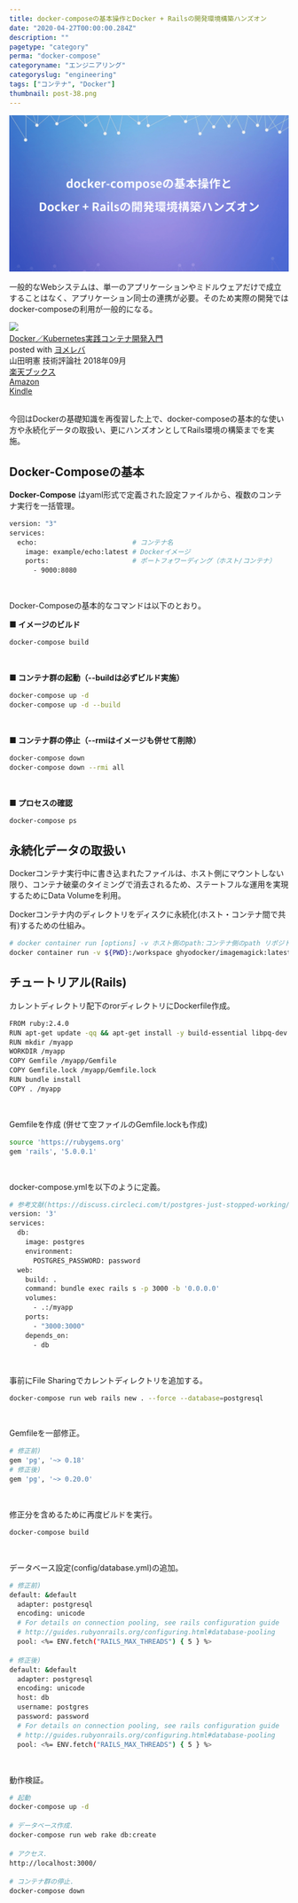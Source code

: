 ```yaml
---
title: docker-composeの基本操作とDocker + Railsの開発環境構築ハンズオン
date: "2020-04-27T00:00:00.284Z"
description: ""
pagetype: "category"
perma: "docker-compose"
categoryname: "エンジニアリング"
categoryslug: "engineering"
tags: ["コンテナ", "Docker"]
thumbnail: post-38.png
---
```


![](./post-38.png)

一般的なWebシステムは、単一のアプリケーションやミドルウェアだけで成立することはなく、アプリケーション同士の連携が必要。そのため実際の開発ではdocker-composeの利用が一般的になる。

<div class="cstmreba"><div class="booklink-box"><div class="booklink-image"><a href="https://hb.afl.rakuten.co.jp/hgc/146fe51c.1fd043a3.146fe51d.605dc196/yomereba_main_20200425225631776?pc=http%3A%2F%2Fbooks.rakuten.co.jp%2Frb%2F15570632%2F%3Fscid%3Daf_ich_link_urltxt%26m%3Dhttp%3A%2F%2Fm.rakuten.co.jp%2Fev%2Fbook%2F" target="_blank" ><img src="https://thumbnail.image.rakuten.co.jp/@0_mall/book/cabinet/0339/9784297100339.jpg?_ex=160x160" style="border: none;" /></a></div><div class="booklink-info"><div class="booklink-name"><a href="https://hb.afl.rakuten.co.jp/hgc/146fe51c.1fd043a3.146fe51d.605dc196/yomereba_main_20200425225631776?pc=http%3A%2F%2Fbooks.rakuten.co.jp%2Frb%2F15570632%2F%3Fscid%3Daf_ich_link_urltxt%26m%3Dhttp%3A%2F%2Fm.rakuten.co.jp%2Fev%2Fbook%2F" target="_blank" >Docker／Kubernetes実践コンテナ開発入門</a><div class="booklink-powered-date">posted with <a href="https://yomereba.com" rel="nofollow" target="_blank">ヨメレバ</a></div></div><div class="booklink-detail">山田明憲 技術評論社 2018年09月    </div><div class="booklink-link2"><div class="shoplinkrakuten"><a href="https://hb.afl.rakuten.co.jp/hgc/146fe51c.1fd043a3.146fe51d.605dc196/yomereba_main_20200425225631776?pc=http%3A%2F%2Fbooks.rakuten.co.jp%2Frb%2F15570632%2F%3Fscid%3Daf_ich_link_urltxt%26m%3Dhttp%3A%2F%2Fm.rakuten.co.jp%2Fev%2Fbook%2F" target="_blank" >楽天ブックス</a></div><div class="shoplinkamazon"><a href="https://www.amazon.co.jp/exec/obidos/asin/4297100339/kanon123-22/" target="_blank" >Amazon</a></div><div class="shoplinkkindle"><a href="https://www.amazon.co.jp/gp/search?keywords=Docker%EF%BC%8FKubernetes%E5%AE%9F%E8%B7%B5%E3%82%B3%E3%83%B3%E3%83%86%E3%83%8A%E9%96%8B%E7%99%BA%E5%85%A5%E9%96%80&__mk_ja_JP=%83J%83%5E%83J%83i&url=node%3D2275256051&tag=kanon123-22" target="_blank" >Kindle</a></div>                              	  	  	  	  	</div></div><div class="booklink-footer"></div></div></div>
<br/>

今回はDockerの基礎知識を再復習した上で、docker-composeの基本的な使い方や永続化データの取扱い、更にハンズオンとしてRails環境の構築までを実施。


## Docker-Composeの基本

**Docker-Compose** はyaml形式で定義された設定ファイルから、複数のコンテナ実行を一括管理。

```bash
version: "3"
services: 
  echo:                        # コンテナ名
    image: example/echo:latest # Dockerイメージ
    ports:                     # ポートフォワーディング（ホスト/コンテナ）
      - 9000:8080
```
<br/>

Docker-Composeの基本的なコマンドは以下のとおり。

**■ イメージのビルド**

```bash 
docker-compose build
```
<br/>

**■ コンテナ群の起動（--buildは必ずビルド実施）**

```bash
docker-compose up -d
docker-compose up -d --build
```
<br/>

**■ コンテナ群の停止（--rmiはイメージも併せて削除）**

```bash
docker-compose down
docker-compose down --rmi all
```
<br/>

**■ プロセスの確認**

```bash
docker-compose ps
```

## 永続化データの取扱い

Dockerコンテナ実行中に書き込まれたファイルは、ホスト側にマウントしない限り、コンテナ破棄のタイミングで消去されるため、ステートフルな運用を実現するためにData Volumeを利用。

Dockerコンテナ内のディレクトリをディスクに永続化(ホスト・コンテナ間で共有)するための仕組み。

```bash
# docker container run [options] -v ホスト側のpath:コンテナ側のpath リポジトリ名:タグ名 コマンド 引数
docker container run -v ${PWD}:/workspace ghyodocker/imagemagick:latest convert -size 100*100 xc:#000000 /workspace/gihyo.jpg
```

## チュートリアル(Rails)

カレントディレクトリ配下のrorディレクトリにDockerfile作成。

```bash
FROM ruby:2.4.0
RUN apt-get update -qq && apt-get install -y build-essential libpq-dev nodejs
RUN mkdir /myapp
WORKDIR /myapp
COPY Gemfile /myapp/Gemfile
COPY Gemfile.lock /myapp/Gemfile.lock
RUN bundle install
COPY . /myapp
```
<br/>

Gemfileを作成 (併せて空ファイルのGemfile.lockも作成)

```bash
source 'https://rubygems.org'
gem 'rails', '5.0.0.1'
```
<br/>

docker-compose.ymlを以下のように定義。

```bash
# 参考文献(https://discuss.circleci.com/t/postgres-just-stopped-working/34511/4)
version: '3'
services:
  db:
    image: postgres
    environment:
      POSTGRES_PASSWORD: password
  web:
    build: .
    command: bundle exec rails s -p 3000 -b '0.0.0.0'
    volumes:
      - .:/myapp
    ports:
      - "3000:3000"
    depends_on:
      - db
```
<br/>

事前にFile Sharingでカレントディレクトリを追加する。

```bash
docker-compose run web rails new . --force --database=postgresql
```
<br/>

Gemfileを一部修正。

```bash
# 修正前)
gem 'pg', '~> 0.18'
# 修正後)
gem 'pg', '~> 0.20.0'
```
<br/>

修正分を含めるために再度ビルドを実行。

```bash
docker-compose build
```
<br/>

データベース設定(config/database.yml)の追加。

```bash
# 修正前)
default: &default
  adapter: postgresql
  encoding: unicode
  # For details on connection pooling, see rails configuration guide
  # http://guides.rubyonrails.org/configuring.html#database-pooling
  pool: <%= ENV.fetch("RAILS_MAX_THREADS") { 5 } %>

# 修正後)
default: &default
  adapter: postgresql
  encoding: unicode
  host: db
  username: postgres
  password: password
  # For details on connection pooling, see rails configuration guide
  # http://guides.rubyonrails.org/configuring.html#database-pooling
  pool: <%= ENV.fetch("RAILS_MAX_THREADS") { 5 } %>
```
<br/>

動作検証。

```bash
# 起動
docker-compose up -d

# データベース作成.
docker-compose run web rake db:create

# アクセス.
http://localhost:3000/

# コンテナ群の停止.
docker-compose down
```
<br/>